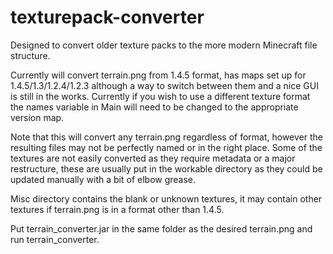 # texturepack-converter
Designed to convert older texture packs to the more modern Minecraft file structure.

Currently will convert terrain.png from 1.4.5 format, has maps set up for 1.4.5/1.3/1.2.4/1.2.3 although a way to switch between them and a nice GUI is still in the works. Currently if you wish to use a different texture format the names variable in Main will need to be changed to the appropriate version map.

Note that this will convert any terrain.png regardless of format, however the resulting files may not be perfectly named or in the right place. Some of the textures are not easily converted as they require metadata or a major restructure, these are usually put in the workable directory as they could be updated manually with a bit of elbow grease.

Misc directory contains the blank or unknown textures, it may contain other textures if terrain.png is in a format other than 1.4.5.

Put terrain_converter.jar in the same folder as the desired terrain.png and run terrain_converter.
